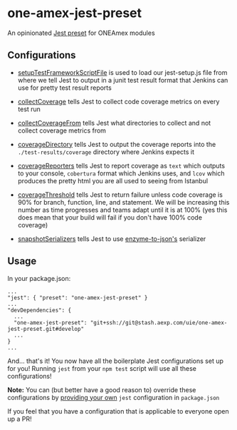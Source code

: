 one-amex-jest-preset
========

An opinionated [Jest preset](http://facebook.github.io/jest/docs/configuration.html#preset-string) for ONEAmex modules

Configurations
------------

- [setupTestFrameworkScriptFile](http://facebook.github.io/jest/docs/configuration.html#setuptestframeworkscriptfile-string) is used to load our jest-setup.js file from where we tell Jest to output in a junit test result format that Jenkins can use for pretty test result reports

- [collectCoverage](http://facebook.github.io/jest/docs/configuration.html#collectcoverage-boolean) tells Jest to collect code coverage metrics on every test run

- [collectCoverageFrom](http://facebook.github.io/jest/docs/configuration.html#collectcoveragefrom-array) tells Jest what directories to collect and not collect coverage metrics from

- [coverageDirectory](http://facebook.github.io/jest/docs/configuration.html#coveragedirectory-string) tells Jest to output the coverage reports into the ```./test-results/coverage``` directory
where Jenkins expects it

- [coverageReporters](http://facebook.github.io/jest/docs/configuration.html#coveragereporters-array-string) tells Jest to report coverage as ```text``` which outputs to your console, ```cobertura``` format which Jenkins uses, and ```lcov``` which produces the pretty html you are all used to seeing from Istanbul

- [coverageThreshold](http://facebook.github.io/jest/docs/configuration.html#coveragethreshold-object) tells Jest to return failure unless code coverage is 90% for branch, function, line, and statement. We will be increasing this number as time progresses and teams adapt until it is at 100% (yes this does mean that your build will fail if you don't have 100% code coverage)

- [snapshotSerializers](http://facebook.github.io/jest/docs/configuration.html#snapshotserializers-array-string) tells Jest to use [enzyme-to-json's](https://github.com/adriantoine/enzyme-to-json) serializer

Usage
-----
In your package.json:
```
...
"jest": { "preset": "one-amex-jest-preset" }
...
"devDependencies": {
  ...
  "one-amex-jest-preset": "git+ssh://git@stash.aexp.com/uie/one-amex-jest-preset.git#develop"
  ...
}
...
```
And... that's it! You now have all the boilerplate Jest configurations set up for you! Running ```jest``` from your ```npm test``` script will use all these configurations!

**Note:** You can (but better have a good reason to) override these configurations by [providing your own](http://facebook.github.io/jest/docs/configuration.html) ```jest``` configuration in ```package.json```

If you feel that you have a configuration that is applicable to everyone open up a PR!
